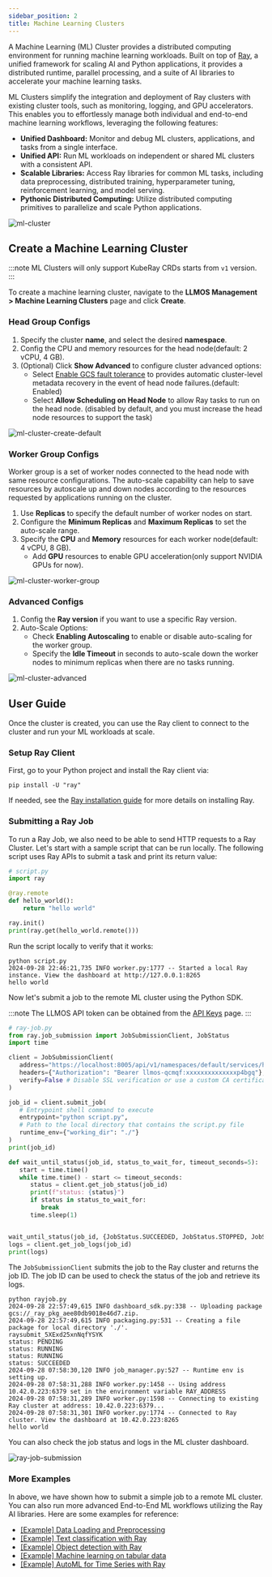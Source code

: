 ```yaml
---
sidebar_position: 2
title: Machine Learning Clusters
---
```


A Machine Learning (ML) Cluster provides a distributed computing environment for running machine learning workloads. Built on top of [Ray](https://docs.ray.io), a unified framework for scaling AI and Python applications, it provides a distributed runtime, parallel processing, and a suite of AI libraries to accelerate your machine learning tasks.

ML Clusters simplify the integration and deployment of Ray clusters with existing cluster tools, such as monitoring, logging, and GPU accelerators. This enables you to effortlessly manage both individual and end-to-end machine learning workflows, leveraging the following features:

- **Unified Dashboard:** Monitor and debug ML clusters, applications, and tasks from a single interface.
- **Unified API:** Run ML workloads on independent or shared ML clusters with a consistent API.
- **Scalable Libraries:** Access Ray libraries for common ML tasks, including data preprocessing, distributed training, hyperparameter tuning, reinforcement learning, and model serving.
- **Pythonic Distributed Computing:** Utilize distributed computing primitives to parallelize and scale Python applications.

![ml-cluster](/img/docs/ml-cluster.png)

## Create a Machine Learning Cluster

:::note
ML Clusters will only support KubeRay CRDs starts from `v1` version.
:::

To create a machine learning cluster, navigate to the **LLMOS Management > Machine Learning Clusters** page and click **Create**.

### Head Group Configs
1. Specify the cluster **name**, and select the desired **namespace**.
2. Config the CPU and memory resources for the head node(default: 2 vCPU, 4 GB).
3. (Optional) Click **Show Advanced** to configure cluster advanced options:
    - Select [Enable GCS fault tolerance](https://docs.ray.io/en/latest/ray-core/fault_tolerance/gcs.html) to provides automatic cluster-level metadata recovery in the event of head node failures.(default: Enabled)
    - Select **Allow Scheduling on Head Node** to allow Ray tasks to run on the head node. (disabled by default, and you must increase the head node resources to support the task)

![ml-cluster-create-default](/img/docs/ml-cluster-create-default.png)

### Worker Group Configs

Worker group is a set of worker nodes connected to the head node with same resource configurations. The auto-scale capability can help to save resources by autoscale up and down nodes according to the resources requested by applications running on the cluster.
1. Use **Replicas** to specify the default number of worker nodes on start.
2. Configure the **Minimum Replicas** and **Maximum Replicas** to set the auto-scale range.
3. Specify the **CPU** and **Memory** resources for each worker node(default: 4 vCPU, 8 GB).
   - Add **GPU** resources to enable GPU acceleration(only support NVIDIA GPUs for now).

![ml-cluster-worker-group](/img/docs/ml-cluster-worker-group.png)

### Advanced Configs

1. Config the **Ray version** if you want to use a specific Ray version.
2. Auto-Scale Options:
   - Check **Enabling Autoscaling** to enable or disable auto-scaling for the worker group.
   - Specify the **Idle Timeout** in seconds to auto-scale down the worker nodes to minimum replicas when there are no tasks running.

![ml-cluster-advanced](/img/docs/ml-cluster-advanced.png)

## User Guide
Once the cluster is created, you can use the Ray client to connect to the cluster and run your ML workloads at scale.

### Setup Ray Client
First, go to your Python project and install the Ray client via:
```shell
pip install -U "ray"
```
If needed, see the [Ray installation guide](https://docs.ray.io/en/latest/ray-overview/installation.html) for more details on installing Ray.

### Submitting a Ray Job
To run a Ray Job, we also need to be able to send HTTP requests to a Ray Cluster. Let's start with a sample script that can be run locally. The following script uses Ray APIs to submit a task and print its return value:

```python
# script.py
import ray

@ray.remote
def hello_world():
    return "hello world"

ray.init()
print(ray.get(hello_world.remote()))
```

Run the script locally to verify that it works:
```shell
python script.py
2024-09-28 22:46:21,735	INFO worker.py:1777 -- Started a local Ray instance. View the dashboard at http://127.0.0.1:8265
hello world
```

Now let's submit a job to the remote ML cluster using the Python SDK.

:::note
The LLMOS API token can be obtained from the [API Keys](../user_and_auth/api-keys) page.
:::

```python
# ray-job.py
from ray.job_submission import JobSubmissionClient, JobStatus
import time

client = JobSubmissionClient(
   address="https://localhost:8005/api/v1/namespaces/default/services/http:ml-cluster1-head-svc:dashboard/proxy/", # Replace the url with your ML cluster's endpoint url
   headers={"Authorization": "Bearer llmos-qcmqf:xxxxxxxxxxxxxxp4bgq"}, # Replace with your LLMOS API token
   verify=False # Disable SSL verification or use a custom CA certificate
)

job_id = client.submit_job(
   # Entrypoint shell command to execute
   entrypoint="python script.py",
   # Path to the local directory that contains the script.py file
   runtime_env={"working_dir": "./"}
)
print(job_id)

def wait_until_status(job_id, status_to_wait_for, timeout_seconds=5):
   start = time.time()
   while time.time() - start <= timeout_seconds:
      status = client.get_job_status(job_id)
      print(f"status: {status}")
      if status in status_to_wait_for:
         break
      time.sleep(1)


wait_until_status(job_id, {JobStatus.SUCCEEDED, JobStatus.STOPPED, JobStatus.FAILED})
logs = client.get_job_logs(job_id)
print(logs)
```

The `JobSubmissionClient` submits the job to the Ray cluster and returns the job ID. The job ID can be used to check the status of the job and retrieve its logs.
```shell
python rayjob.py
2024-09-28 22:57:49,615	INFO dashboard_sdk.py:338 -- Uploading package gcs://_ray_pkg_aee80db9018e46d7.zip.
2024-09-28 22:57:49,615	INFO packaging.py:531 -- Creating a file package for local directory './'.
raysubmit_5XExd25xnNqfYSYK
status: PENDING
status: RUNNING
status: RUNNING
status: SUCCEEDED
2024-09-28 07:58:30,120	INFO job_manager.py:527 -- Runtime env is setting up.
2024-09-28 07:58:31,288	INFO worker.py:1458 -- Using address 10.42.0.223:6379 set in the environment variable RAY_ADDRESS
2024-09-28 07:58:31,289	INFO worker.py:1598 -- Connecting to existing Ray cluster at address: 10.42.0.223:6379...
2024-09-28 07:58:31,301	INFO worker.py:1774 -- Connected to Ray cluster. View the dashboard at 10.42.0.223:8265
hello world
```
You can also check the job status and logs in the ML cluster dashboard.

![ray-job-submission](/img/docs/ray-job-submission.png)


### More Examples

In above, we have shown how to submit a simple job to a remote ML cluster. You can also run more advanced End-to-End ML workflows utilizing the Ray AI libraries. Here are some examples for reference:

- [[Example] Data Loading and Preprocessing](https://docs.ray.io/en/latest/train/user-guides/data-loading-preprocessing.html)
- [[Example] Text classification with Ray](https://docs.ray.io/en/latest/train/examples/transformers/huggingface_text_classification.html)
- [[Example] Object detection with Ray](https://docs.ray.io/en/latest/train/examples/pytorch/torch_detection.html)
- [[Example] Machine learning on tabular data](https://docs.ray.io/en/latest/train/examples/xgboost/xgboost_example.html)
- [[Example] AutoML for Time Series with Ray](https://docs.ray.io/en/latest/ray-core/examples/automl_for_time_series.html)
